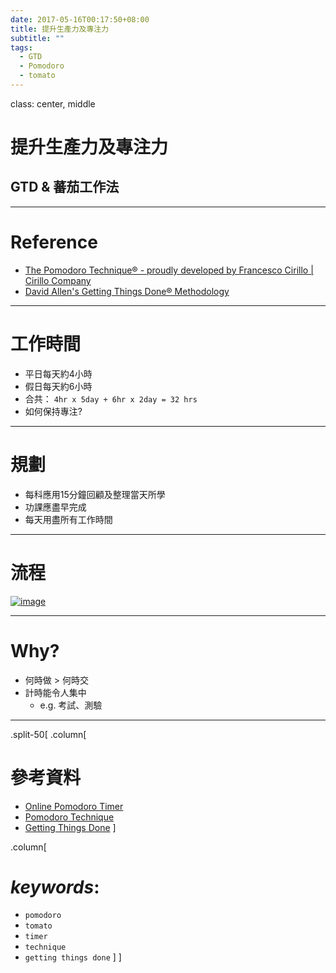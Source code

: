 ```yaml
---
date: 2017-05-16T00:17:50+08:00
title: 提升生產力及專注力
subtitle: ""
tags:
  - GTD
  - Pomodoro
  - tomato
---
```

class: center, middle

# 提升生產力及專注力
## GTD & 蕃茄工作法

---
# Reference
- [The Pomodoro Technique® - proudly developed by Francesco Cirillo | Cirillo Company][&1]
- [David Allen's Getting Things Done® Methodology][&2]


---
# 工作時間
- 平日每天約4小時
- 假日每天約6小時
- 合共：
  `4hr x 5day + 6hr x 2day = 32 hrs`
- 如何保持專注?

---
# 規劃
- 每科應用15分鐘回顧及整理當天所學
- 功課應盡早完成
- 每天用盡所有工作時間

---
# 流程

[![image]][image]

---
# Why?
- 何時做 > 何時交
- 計時能令人集中
  + e.g. 考試、測驗

---

.split-50[
.column[
# 參考資料

- [Online Pomodoro Timer][&3]
- [Pomodoro Technique][&5]
- [Getting Things Done][&4]
]

.column[
# *keywords*:
- `pomodoro`
- `tomato`
- `timer`
- `technique`
- `getting things done`
]
]

[&1]: https://cirillocompany.de/pages/pomodoro-technique
[&2]: http://gettingthingsdone.com/
[&3]: http://www.moosti.com/
[&5]: https://en.wikipedia.org/wiki/Pomodoro_Technique
[&4]: https://en.wikipedia.org/wiki/Getting_Things_Done
[image]: https://dl.dropboxusercontent.com/s/hs9jspievysiptw/flow.svg